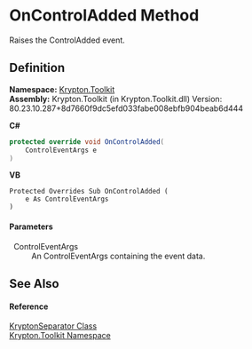 # OnControlAdded Method


Raises the ControlAdded event.



## Definition
**Namespace:** <a href="79d2eac2-21f4-54ff-7552-b20c33c30600.md">Krypton.Toolkit</a>  
**Assembly:** Krypton.Toolkit (in Krypton.Toolkit.dll) Version: 80.23.10.287+8d7660f9dc5efd033fabe008ebfb904beab6d444

**C#**
``` C#
protected override void OnControlAdded(
	ControlEventArgs e
)
```
**VB**
``` VB
Protected Overrides Sub OnControlAdded ( 
	e As ControlEventArgs
)
```



#### Parameters
<dl><dt>  ControlEventArgs</dt><dd>An ControlEventArgs containing the event data.</dd></dl>

## See Also


#### Reference
<a href="993e33a0-5b08-b97e-54c6-9331cc90a932.md">KryptonSeparator Class</a>  
<a href="79d2eac2-21f4-54ff-7552-b20c33c30600.md">Krypton.Toolkit Namespace</a>  
